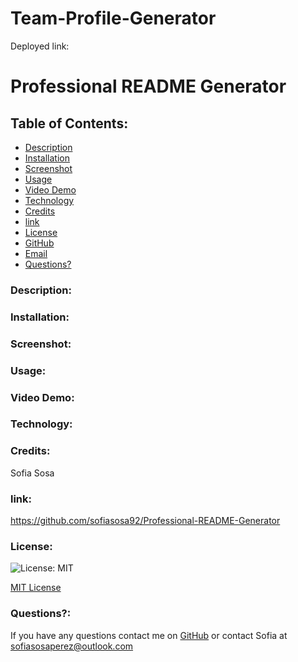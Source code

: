 # Team-Profile-Generator

Deployed link:


# Professional README Generator  
    
## Table of Contents:
    
* [Description](#Description)
* [Installation](#installation)
* [Screenshot](#ScreenShot)
* [Usage](#usageInfo)
* [Video Demo](#Video)
* [Technology](#Technology)
* [Credits](#Credits)
* [link](#link)
* [License](#license)
* [GitHub](#github)
* [Email](#email)
* [Questions?](#questions)

### Description:

### Installation:

### Screenshot:

### Usage:

### Video Demo:

### Technology:

### Credits:
Sofia Sosa 
### link:
https://github.com/sofiasosa92/Professional-README-Generator
### License:
![License: MIT](https://img.shields.io/github/license/TheInfamousGrim/orm-e-commerce-back-end?color=yellow)

[MIT License](/LICENSE)

### Questions?:
If you have any questions contact me on [GitHub](https://github.com/undefined) or contact 
Sofia  at sofiasosaperez@outlook.com  
     
